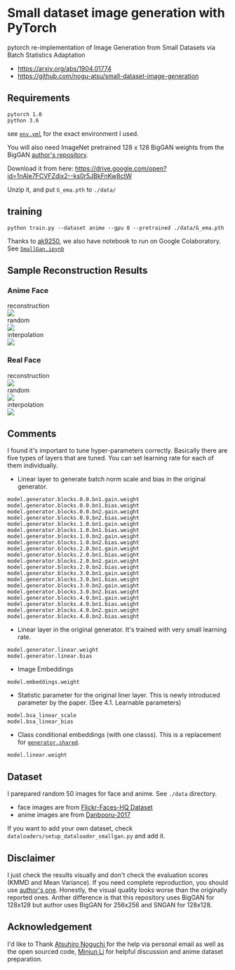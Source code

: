 #  Small dataset image generation with PyTorch

pytorch re-implementation of Image Generation from Small Datasets via Batch Statistics Adaptation
- https://arxiv.org/abs/1904.01774
- https://github.com/nogu-atsu/small-dataset-image-generation

## Requirements
```
pytorch 1.0
python 3.6
```
see [`env.yml`](./env.yml) for the exact environment I used.

You will also need ImageNet pretrained 128 x 128 BigGAN weights from the BigGAN [author's repository](https://github.com/ajbrock/BigGAN-PyTorch). 

Download it from here: https://drive.google.com/open?id=1nAle7FCVFZdix2--ks0r5JBkFnKw8ctW
  
Unzip it, and put `G_ema.pth` to `./data/`

## training 
```
python train.py --dataset anime --gpu 0 --pretrained ./data/G_ema.pth
```

Thanks to [ak9250](https://github.com/ak9250), we also have notebook to run on Google Colaboratory.
See [`SmallGan.ipynb`](./SmallGan.ipynb) 

## Sample Reconstruction Results
### Anime Face
reconstruction   
![](./samples/anime_reconstruct.jpg)   
random   
![](./samples/anime_random.jpg)     
interpolation  
![](./samples/anime_interpolate.jpg)       


### Real Face
reconstruction   
![](./samples/face_reconstruct.jpg)   
random   
![](./samples/face_random.jpg)     
interpolation  
![](./samples/face_interpolate.jpg)       

## Comments
I found it's important to tune hyper-parameters correctly. Basically there are five types of layers that are tuned. You can set learning rate for each of them individually.

- Linear layer to generate batch norm scale and bias in the original generator.
```
model.generator.blocks.0.0.bn1.gain.weight
model.generator.blocks.0.0.bn1.bias.weight
model.generator.blocks.0.0.bn2.gain.weight
model.generator.blocks.0.0.bn2.bias.weight
model.generator.blocks.1.0.bn1.gain.weight
model.generator.blocks.1.0.bn1.bias.weight
model.generator.blocks.1.0.bn2.gain.weight
model.generator.blocks.1.0.bn2.bias.weight
model.generator.blocks.2.0.bn1.gain.weight
model.generator.blocks.2.0.bn1.bias.weight
model.generator.blocks.2.0.bn2.gain.weight
model.generator.blocks.2.0.bn2.bias.weight
model.generator.blocks.3.0.bn1.gain.weight
model.generator.blocks.3.0.bn1.bias.weight
model.generator.blocks.3.0.bn2.gain.weight
model.generator.blocks.3.0.bn2.bias.weight
model.generator.blocks.4.0.bn1.gain.weight
model.generator.blocks.4.0.bn1.bias.weight
model.generator.blocks.4.0.bn2.gain.weight
model.generator.blocks.4.0.bn2.bias.weight
```
- Linear layer in the original generator. It's trained with very small learning rate. 
```
model.generator.linear.weight
model.generator.linear.bias
```
- Image Embeddings
```
model.embeddings.weight
```
- Statistic parameter for the original liner layer. This is newly introduced parameter by the paper. (See 4.1. Learnable parameters)
```
model.bsa_linear_scale
model.bsa_linear_bias
```
- Class conditional embeddings (with one classs). This is a replacement for [`generator.shared`](https://github.com/ajbrock/BigGAN-PyTorch/blob/ba3d05754120e9d3b68313ec7b0f9833fc5ee8bc/BigGAN.py#L82). 
```
model.linear.weight
```

## Dataset
I parepared random 50 images for face and anime. See `./data` directory. 
- face images are from [Flickr-Faces-HQ Dataset](https://github.com/NVlabs/ffhq-dataset)
- anime images are from [Danbooru-2017](https://www.gwern.net/Danbooru2018)

If you want to add your own dataset, check `dataloaders/setup_dataloader_smallgan.py` and add it.

## Disclaimer
I just check the results visually and don't check the evaluation scores (KMMD and Mean Variance). If you need complete reproduction, you should use [author's one](https://github.com/nogu-atsu/small-dataset-image-generation). Honestly, the visual quality looks worse than the originally reported ones. Anther difference is that this repository uses BigGAN for 128x128 but author uses BigGAN for 256x256 and SNGAN for 128x128. 

## Acknowledgement
I'd like to Thank [Atsuhiro Noguchi ](https://github.com/nogu-atsu/) for the help via personal email as well as the open sourced code, [Minjun Li](https://github.com/minjunli) for helpful discussion and anime dataset preparation. 
